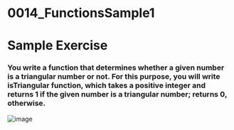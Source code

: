 # 0014_FunctionsSample1

# Sample Exercise

### You write a function that determines whether a given number is a triangular number or not. For this purpose, you will write isTriangular function, which takes a positive integer and returns 1 if the given number is a triangular number; returns 0, otherwise.

![image](https://user-images.githubusercontent.com/56614596/92968256-793aa100-f483-11ea-9fa0-5a8a3a727add.png)

